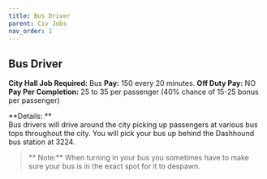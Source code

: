 ```yaml
---
title: Bus Driver
parent: Civ Jobs
nav_order: 1
---
```


## Bus Driver

**City Hall Job Required:**  Bus
**Pay:** 150 every 20 minutes. 
**Off Duty Pay:**  NO
**Pay Per Completion:**  25 to 35 per passenger (40% chance of 15-25 bonus per passenger)

**Details: **     
     Bus drivers will drive around the city picking up passengers at various bus tops throughout the city. You will pick your bus up behind the Dashhound bus station at 3224.

>** Note:** When turning in your bus you sometimes have to make sure your bus is in the exact spot for it to despawn. 
